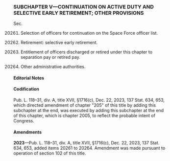 ### SUBCHAPTER V—CONTINUATION ON ACTIVE DUTY AND SELECTIVE EARLY RETIREMENT; OTHER PROVISIONS ###

Sec.

20261. Selection of officers for continuation on the Space Force officer list.

20262. Retirement: selective early retirement.

20263. Entitlement of officers discharged or retired under this chapter to separation pay or retired pay.

20264. Other administrative authorities.

#### **Editorial Notes** ####

#### Codification ####

Pub. L. 118–31, div. A, title XVII, §1716(c), Dec. 22, 2023, 137 Stat. 634, 653, which directed amendment of chapter "205" of this title by adding this subchapter at the end, was executed by adding this subchapter at the end of this chapter, which is chapter 2005, to reflect the probable intent of Congress.

#### Amendments ####

**2023**—Pub. L. 118–31, div. A, title XVII, §1716(c), Dec. 22, 2023, 137 Stat. 634, 653, added items 20261 to 20264. Amendment was made pursuant to operation of section 102 of this title.